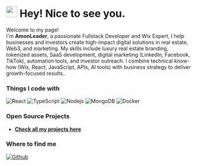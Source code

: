<h1><img src="https://emojis.slackmojis.com/emojis/images/1531849430/4246/blob-sunglasses.gif?1531849430" width="30"/> Hey! Nice to see you.</h1>

<p>Welcome to my page! </br> I'm <b>AmonLeader</b>, a passionate Fullstack Developer and Wix Expert,
I help businesses and investors create high-impact digital solutions in real estate, Web3, and marketing. My skills include luxury real estate branding, tokenized assets, SaaS development, digital marketing (LinkedIn, Facebook, TikTok), automation tools, and investor outreach. I combine technical know-how (Wix, React, JavaScript, APIs, AI tools) with business strategy to deliver growth-focused results..</p>

<h3>Things I code with</h3>
<p>
  <img alt="React" src="https://img.shields.io/badge/-React-45b8d8?style=flat-square&logo=react&logoColor=white" />
  <img alt="TypeScript" src="https://img.shields.io/badge/-TypeScript-007ACC?style=flat-square&logo=typescript&logoColor=white" />
  <img alt="Nodejs" src="https://img.shields.io/badge/-Nodejs-43853d?style=flat-square&logo=node.js&logoColor=white" />
  <img alt="MongoDB" src="https://img.shields.io/badge/-MongoDB-13aa52?style=flat-square&logo=mongodb&logoColor=white" />
  <img alt="Docker" src="https://img.shields.io/badge/-Docker-46a2f1?style=flat-square&logo=docker&logoColor=white" />
</p>

<h3>Open Source Projects</h3>
<ul>
  <li><a href="https://github.com/AmonLeader"><b>Check all my projects here</b></a></li>
</ul>

<h3>Where to find me</h3>
<p>
  <a href="https://github.com/AmonLeader" target="_blank">
    <img alt="Github" src="https://img.shields.io/badge/GitHub-%2312100E.svg?&style=for-the-badge&logo=Github&logoColor=white" />
  </a>

</p>

